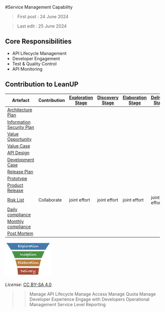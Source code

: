 #Service Management Capability

> First post : 24 June 2024

> Last edit : 25 June 2024

## Core Responsibilities
- API Lifecycle Management
- Developer Engagement
- Test & Quality Control
- API Monitoring

## Contribution to LeanUP
| Artefact | Contribution | [Exploration Stage](/Stages/exploration.md) |[Discovery Stage](/Stages/discovery.md) | [Elaboration Stage](/Stages/elaboration.md) | [Delivery Stage](/Stages/delivery.md) | 
| ----- | ------------ | - | - | - | - |
| [Architecture Plan](/Artefacts/arch-plan.md) |  |  |  |  |  |
| [Information Security Plan](/Artefacts/sec-plan) |  |  |  |  |  |
| [Value Opportunity](/Artefacts/val-oppo.md) |  |  |  |  |  |
| [Value Case](/Artefacts/val-case.md) |  |  |  |  |  |
| [API Design](/Artefacts/api-design.md) | | | | | |
| [Development Case](/Artefacts/dev-case.md) |  |  |  |  |  |
| [Release Plan](/Artefacts/rel-plan.md) |  |  |  |  |  |
| [Prototype](/Artefacts/pro-review.md) |  |  |  |  |  |
| [Product Release](/Artefacts/rel-review.md) |  |  |  |  |  | 
| [Risk List](/Artefacts/risklist.md) | Collaborate | joint effort | joint effort | joint effort | joint effort |
| [Daily compliance](/Artefacts/dailyCompliance.md) |  |  |  |  |  |
| [Monthly compliance](/Artefacts/monthlyCompliance.md) |  |  |  |  |  |
| [Post Mortem ][pm] |  |  |  |  |  |
[<img src="/images/leanupLogo s.png" alt="drawing" class="center" width="150"/>](/Capabilities/overview.md)

*License*: [CC BY-SA 4.0](https://creativecommons.org/licenses/by-sa/4.0/deed.en)

>> Manage API Lifecycle
>> Manage Access
>> Manage Quota
>> Manage Developer Experience
>> Engage with Developers
>> Operational Management
>> Service Level Reporting

[pm]: /Artefacts/post-mortem.md
